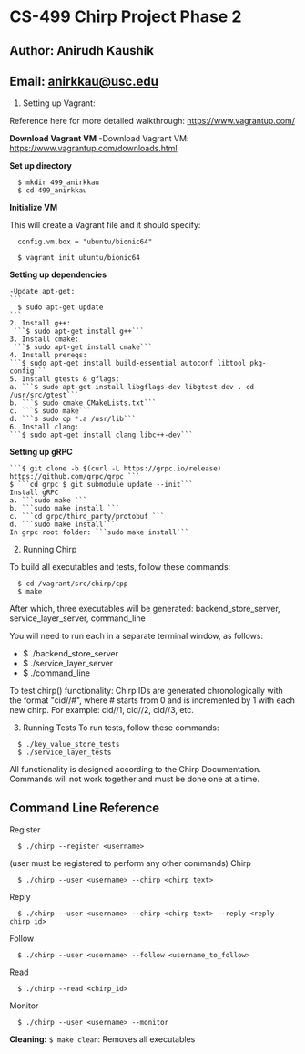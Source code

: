 # CS-499 Chirp Project Phase 2

## Author: Anirudh Kaushik
## Email: anirkkau@usc.edu

1) Setting up Vagrant:

  Reference here for more detailed walkthrough: https://www.vagrantup.com/ 

  **Download Vagrant VM**
  -Download Vagrant VM: https://www.vagrantup.com/downloads.html

  **Set up directory**

  ```
    $ mkdir 499_anirkkau
    $ cd 499_anirkkau
  ```

  **Initialize VM**

  This will create a Vagrant file and it should specify:
  ```
    config.vm.box = "ubuntu/bionic64"
  ```

  ```
    $ vagrant init ubuntu/bionic64
  ```

  **Setting up dependencies**

    -Update apt-get: 
    ```
      $ sudo apt-get update
    ```
    2. Install g++:
     ```$ sudo apt-get install g++```
    3. Install cmake:
     ```$ sudo apt-get install cmake```
    4. Install prereqs: 
    ```$ sudo apt-get install build-essential autoconf libtool pkg-config```
    5. Install gtests & gflags:
    a. ```$ sudo apt-get install libgflags-dev libgtest-dev . cd /usr/src/gtest``` 
    b. ```$ sudo cmake CMakeLists.txt``` 
    c. ```$ sudo make``` 
    d. ```$ sudo cp *.a /usr/lib```
    6. Install clang: 
    ```$ sudo apt-get install clang libc++-dev```

**Setting up gRPC**

    ```$ git clone -b $(curl -L https://grpc.io/release) https://github.com/grpc/grpc ```
    $ ```cd grpc $ git submodule update --init```
    Install gRPC 
    a. ```sudo make ```
    b. ```sudo make install ```
    c. ```cd grpc/third_party/protobuf ```
    d. ```sudo make install```
    In grpc root folder: ```sudo make install```


2) Running Chirp

  To build all executables and tests, follow these commands:
  ```
    $ cd /vagrant/src/chirp/cpp
    $ make
  ```

  After which, three executables will be generated: backend_store_server, service_layer_server, command_line

  You will need to run each in a separate terminal window, as follows:
  - $ ./backend_store_server
  - $ ./service_layer_server
  - $ ./command_line <flags>

  To test chirp() functionality:
  Chirp IDs are generated chronologically with the format "cid//#",
  where # starts from 0 and is incremented by 1 with each new chirp.
  For example: cid//1, cid//2, cid//3, etc.

3) Running Tests
  To run tests, follow these commands:
  ```
    $ ./key_value_store_tests
    $ ./service_layer_tests
  ```

  All functionality is designed according to the Chirp Documentation. Commands will not work together and must be done one at a time.
  
## Command Line Reference

Register

```
  $ ./chirp --register <username>
```
(user must be registered to perform any other commands)
Chirp

```
  $ ./chirp --user <username> --chirp <chirp text>
```
Reply

```
  $ ./chirp --user <username> --chirp <chirp text> --reply <reply chirp id>
```
Follow

```
  $ ./chirp --user <username> --follow <username_to_follow>
```
Read

```
  $ ./chirp --read <chirp_id>
```
Monitor

```
  $ ./chirp --user <username> --monitor
```
**Cleaning:**
```$ make clean```: Removes all executables
